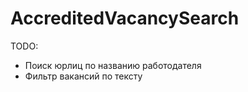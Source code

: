 # AccreditedVacancySearch

TODO:
* Поиск юрлиц по названию работодателя
* Фильтр вакансий по тексту
